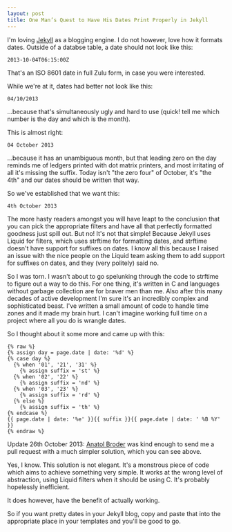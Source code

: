 ```yaml
---
layout: post
title: One Man’s Quest to Have His Dates Print Properly in Jekyll
---
```


I'm loving [Jekyll][1] as a blogging engine. I do not however, love how it formats dates. Outside of a databse table, a date should not look like this:

    2013-10-04T06:15:00Z
	
That's an ISO 8601 date in full Zulu form, in case you were interested.

While we're at it, dates had better not look like this:

    04/10/2013
	
&hellip;because that's simultaneously ugly and hard to use (quick! tell me which number is the day and which is the month).

This is almost right:

    04 October 2013
	
&hellip;because it has an unambiguous month, but that leading zero on the day reminds me of ledgers printed with dot matrix printers, and most irritating of all it's missing the suffix. Today isn't "the zero four" of October, it's "the 4th" and our dates should be written that way.

So we've established that we want this:

    4th October 2013

The more hasty readers amongst you will have leapt to the conclusion that you can pick the appropriate filters and have all that perfectly formatted goodness just spill out. But no! It's not that simple! Because Jekyll uses Liquid for filters, which uses strftime for formatting dates, and strftime doesn't have support for suffixes on dates. I know all this because I raised an issue with the nice people on the Liquid team asking them to add support for suffixes on dates, and they (very politely) said no.

So I was torn. I wasn't about to go spelunking through the code to strftime to figure out a way to do this. For one thing, it's written in C and languages without garbage collection are for braver men than me. Also after this many decades of active development I'm sure it's an incredibly complex and sophisticated beast. I've written a small amount of code to handle time zones and it made my brain hurt. I can't imagine working full time on a project where all you do is wrangle dates.

So I thought about it some more and came up with this:

    {% raw %}
    {% assign day = page.date | date: '%d' %}
    {% case day %}
      {% when '01', '21', '31' %}
        {% assign suffix = 'st' %}
      {% when '02', '22' %}
        {% assign suffix = 'nd' %}
      {% when '03', '23' %}
        {% assign suffix = 'rd' %}
      {% else %}
        {% assign suffix = 'th' %}
    {% endcase %}
    {{ page.date | date: '%e' }}{{ suffix }}{{ page.date | date: ' %B %Y' }}
    {% endraw %}

Update 26th October 2013: [Anatol Broder][2] was kind enough to send me a pull request with a much simpler solution, which you can see above.

Yes, I know. This solution is not elegant. It's a monstrous piece of code which aims to achieve something very simple. It works at the wrong level of abstraction, using Liquid filters when it should be using C. It's probably hopelessly inefficient. 

It does however, have the benefit of actually working. 

So if you want pretty dates in your Jekyll blog, copy and paste that into the appropriate place in your templates and you'll be good to go.

[1]: http://jekyllrb.com
[2]: http://penibelst.de/
